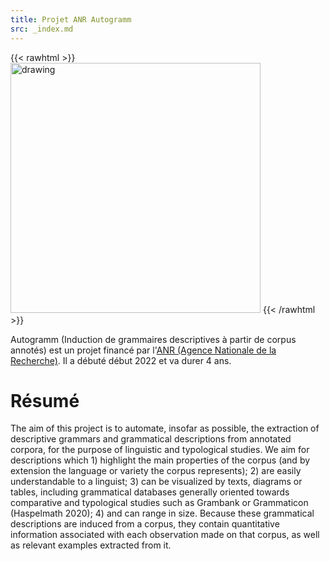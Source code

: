 ```yaml
---
title: Projet ANR Autogramm
src: _index.md
---
```


{{< rawhtml >}}
<img src="/images/logo_autogramm.jpg" alt="drawing" width="400"/>
{{< /rawhtml >}}

Autogramm (Induction de grammaires descriptives à partir de corpus annotés) est un projet financé par l'[ANR (Agence Nationale de la Recherche)](https://anr.fr). Il a débuté début 2022 et va durer 4 ans.

# Résumé

The aim of this project is to automate, insofar as possible, the extraction of descriptive grammars and grammatical descriptions from annotated corpora, for the purpose of linguistic and typological studies. We aim for descriptions which 1) highlight the main properties of the corpus (and by extension the language or variety the corpus represents); 2) are easily understandable to a linguist; 3) can be visualized by texts, diagrams or tables, including grammatical databases generally oriented towards comparative and typological studies such as Grambank or Grammaticon (Haspelmath 2020); 4) and can range in size. Because these grammatical descriptions are induced from a corpus, they contain quantitative information associated with each observation made on that corpus, as well as relevant examples extracted from it.

